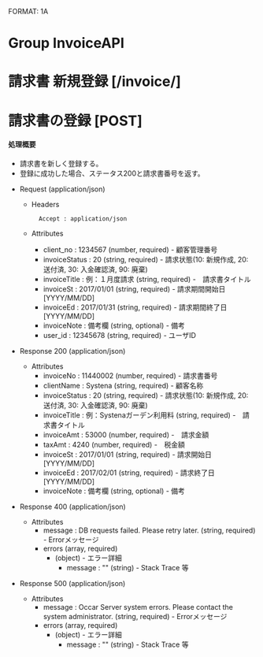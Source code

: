 FORMAT: 1A
 
# Group InvoiceAPI

# 請求書 新規登録 [/invoice/]
# 請求書の登録 [POST]
#### 処理概要
 
* 請求書を新しく登録する。
* 登録に成功した場合、ステータス200と請求書番号を返す。
 
+ Request (application/json)
 
    + Headers
 
            Accept : application/json
 
    + Attributes
        + client_no : 1234567 (number, required) - 顧客管理番号
        + invoiceStatus : 20 (string, required) - 請求状態(10: 新規作成, 20: 送付済, 30: 入金確認済, 90: 廃棄)
        + invoiceTitle : 例：１月度請求 (string, required) -　請求書タイトル
        + invoiceSt : 2017/01/01 (string, required) - 請求期間開始日 [YYYY/MM/DD]
        + invoiceEd : 2017/01/31 (string, required) - 請求期間終了日 [YYYY/MM/DD]
        + invoiceNote : 備考欄 (string, optional) - 備考
        + user_id : 12345678 (string, required) - ユーザID 
 
+ Response 200 (application/json)
 
    + Attributes
        + invoiceNo : 11440002 (number, required) - 請求書番号
        + clientName : Systena (string, required) - 顧客名称
        + invoiceStatus : 20 (string, required) - 請求状態(10: 新規作成, 20: 送付済, 30: 入金確認済, 90: 廃棄)
        + invoiceTitle : 例：Systenaガーデン利用料 (string, required) -　請求書タイトル
        + invoiceAmt : 53000 (number, required) -　請求金額
        + taxAmt : 4240 (number, required) -　税金額
        + invoiceSt : 2017/01/01 (string, required) - 請求開始日 [YYYY/MM/DD]
        + invoiceEd : 2017/02/01 (string, required) - 請求終了日 [YYYY/MM/DD]
        + invoiceNote : 備考欄 (string, optional) - 備考

+ Response 400 (application/json)

    + Attributes
        + message : DB requests failed. Please retry later. (string, required) - Errorメッセージ
        - errors (array, required)
            + (object) - エラー詳細
                + message : "" (string) - Stack Trace 等

+ Response 500 (application/json)

    + Attributes
        + message : Occar Server system errors. Please contact the system administrator. (string, required) - Errorメッセージ
        - errors (array, required)
            + (object) - エラー詳細
                + message : "" (string) - Stack Trace 等
